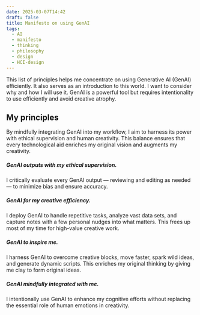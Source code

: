 ```yaml
---
date: 2025-03-07T14:42
draft: false
title: Manifesto on using GenAI
tags:
  - AI
  - manifesto
  - thinking
  - philosophy
  - design
  - HCI-design
---
```

This list of principles helps me concentrate on using Generative AI (GenAI) efficiently. It also serves as an introduction to this world. I want to consider why and how I will use it. GenAI is a powerful tool but requires intentionality to use efficiently and avoid creative atrophy.

## My principles

By mindfully integrating GenAI into my workflow, I aim to harness its power with ethical supervision and human creativity. This balance ensures that every technological aid enriches my original vision and augments my creativity.

##### GenAI outputs with my ethical supervision.

I critically evaluate every GenAI output — reviewing and editing as needed — to minimize bias and ensure accuracy.

##### GenAI for my creative efficiency.

I deploy GenAI to handle repetitive tasks, analyze vast data sets, and capture notes with a few personal nudges into what matters. This frees up most of my time for high-value creative work.

##### GenAI to inspire me.

I harness GenAI to overcome creative blocks, move faster, spark wild ideas, and generate dynamic scripts. This enriches my original thinking by giving me clay to form original ideas.

##### GenAI mindfully integrated with me.

I intentionally use GenAI to enhance my cognitive efforts without replacing the essential role of human emotions in creativity.

